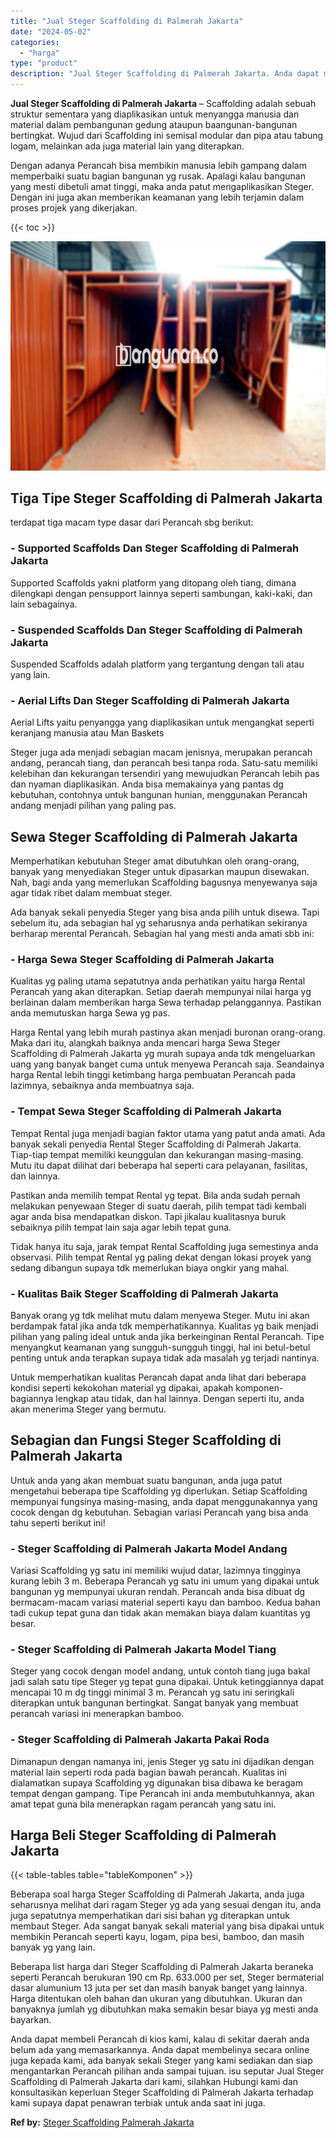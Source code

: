 ```yaml
---
title: "Jual Steger Scaffolding di Palmerah Jakarta"
date: "2024-05-02"
categories: 
  - "harga"
type: "product"
description: "Jual Steger Scaffolding di Palmerah Jakarta. Anda dapat membeli Perancah di kios kami, kalau di sekitar daerah anda belum ada yang memasarkannya. Anda dapat..."
---
```


**Jual Steger Scaffolding di Palmerah Jakarta** – Scaffolding adalah sebuah struktur sementara yang diaplikasikan untuk menyangga manusia dan material dalam pembangunan gedung ataupun baangunan-bangunan bertingkat. Wujud dari Scaffolding ini semisal modular dan pipa atau tabung logam, melainkan ada juga material lain yang diterapkan.

Dengan adanya Perancah bisa membikin manusia lebih gampang dalam memperbaiki suatu bagian bangunan yg rusak. Apalagi kalau bangunan yang mesti dibetuli amat tinggi, maka anda patut mengaplikasikan Steger. Dengan ini juga akan memberikan keamanan yang lebih terjamin dalam proses projek yang dikerjakan.

{{< toc >}}

![Jual Steger Scaffolding di Palmerah Jakarta](/images/sewa-scaffolding-steger-25.png)

## Tiga Tipe Steger Scaffolding di Palmerah Jakarta

terdapat tiga macam type dasar dari Perancah sbg berikut:

### \- Supported Scaffolds Dan Steger Scaffolding di Palmerah Jakarta

Supported Scaffolds yakni platform yang ditopang oleh tiang, dimana dilengkapi dengan pensupport lainnya seperti sambungan, kaki-kaki, dan lain sebagainya.

### \- Suspended Scaffolds Dan Steger Scaffolding di Palmerah Jakarta

Suspended Scaffolds adalah platform yang tergantung dengan tali atau yang lain.

### \- Aerial Lifts Dan Steger Scaffolding di Palmerah Jakarta

Aerial Lifts yaitu penyangga yang diaplikasikan untuk mengangkat seperti keranjang manusia atau Man Baskets

Steger juga ada menjadi sebagian macam jenisnya, merupakan perancah andang, perancah tiang, dan perancah besi tanpa roda. Satu-satu memiliki kelebihan dan kekurangan tersendiri yang mewujudkan Perancah lebih pas dan nyaman diaplikasikan. Anda bisa memakainya yang pantas dg kebutuhan, contohnya untuk bangunan hunian, menggunakan Perancah andang menjadi pilihan yang paling pas.

## Sewa Steger Scaffolding di Palmerah Jakarta

Memperhatikan kebutuhan Steger amat dibutuhkan oleh orang-orang, banyak yang menyediakan Steger untuk dipasarkan maupun disewakan. Nah, bagi anda yang memerlukan Scaffolding bagusnya menyewanya saja agar tidak ribet dalam membuat steger.

Ada banyak sekali penyedia Steger yang bisa anda pilih untuk disewa. Tapi sebelum itu, ada sebagian hal yg seharusnya anda perhatikan sekiranya berharap merental Perancah. Sebagian hal yang mesti anda amati sbb ini:

### \- Harga Sewa Steger Scaffolding di Palmerah Jakarta

Kualitas yg paling utama sepatutnya anda perhatikan yaitu harga Rental Perancah yang akan diterapkan. Setiap daerah mempunyai nilai harga yg berlainan dalam memberikan harga Sewa terhadap pelanggannya. Pastikan anda memutuskan harga Sewa yg pas.

Harga Rental yang lebih murah pastinya akan menjadi buronan orang-orang. Maka dari itu, alangkah baiknya anda mencari harga Sewa Steger Scaffolding di Palmerah Jakarta yg murah supaya anda tdk mengeluarkan uang yang banyak banget cuma untuk menyewa Perancah saja. Seandainya harga Rental lebih tinggi ketimbang harga pembuatan Perancah pada lazimnya, sebaiknya anda membuatnya saja.

### \- Tempat Sewa Steger Scaffolding di Palmerah Jakarta

Tempat Rental juga menjadi bagian faktor utama yang patut anda amati. Ada banyak sekali penyedia Rental Steger Scaffolding di Palmerah Jakarta. Tiap-tiap tempat memiliki keunggulan dan kekurangan masing-masing. Mutu itu dapat dilihat dari beberapa hal seperti cara pelayanan, fasilitas, dan lainnya.

Pastikan anda memilih tempat Rental yg tepat. Bila anda sudah pernah melakukan penyewaan Steger di suatu daerah, pilih tempat tadi kembali agar anda bisa mendapatkan diskon. Tapi jikalau kualitasnya buruk sebaiknya pilih tempat lain saja agar lebih tepat guna.

Tidak hanya itu saja, jarak tempat Rental Scaffolding juga semestinya anda observasi. Pilih tempat Rental yg paling dekat dengan lokasi proyek yang sedang dibangun supaya tdk memerlukan biaya ongkir yang mahal.

### \- Kualitas Baik Steger Scaffolding di Palmerah Jakarta

Banyak orang yg tdk melihat mutu dalam menyewa Steger. Mutu ini akan berdampak fatal jika anda tdk memperhatikannya. Kualitas yg baik menjadi pilihan yang paling ideal untuk anda jika berkeinginan Rental Perancah. Tipe menyangkut keamanan yang sungguh-sungguh tinggi, hal ini betul-betul penting untuk anda terapkan supaya tidak ada masalah yg terjadi nantinya.

Untuk memperhatikan kualitas Perancah dapat anda lihat dari beberapa kondisi seperti kekokohan material yg dipakai, apakah komponen-bagiannya lengkap atau tidak, dan hal lainnya. Dengan seperti itu, anda akan menerima Steger yang bermutu.

## Sebagian dan Fungsi Steger Scaffolding di Palmerah Jakarta

Untuk anda yang akan membuat suatu bangunan, anda juga patut mengetahui beberapa tipe Scaffolding yg diperlukan. Setiap Scaffolding mempunyai fungsinya masing-masing, anda dapat menggunakannya yang cocok dengan dg kebutuhan. Sebagian variasi Perancah yang bisa anda tahu seperti berikut ini!

### \- Steger Scaffolding di Palmerah Jakarta Model Andang

Variasi Scaffolding yg satu ini memiliki wujud datar, lazimnya tingginya kurang lebih 3 m. Beberapa Perancah yg satu ini umum yang dipakai untuk bangunan yg mempunyai ukuran rendah. Perancah anda bisa dibuat dg bermacam-macam variasi material seperti kayu dan bamboo. Kedua bahan tadi cukup tepat guna dan tidak akan memakan biaya dalam kuantitas yg besar.

### \- Steger Scaffolding di Palmerah Jakarta Model Tiang

Steger yang cocok dengan model andang, untuk contoh tiang juga bakal jadi salah satu tipe Steger yg tepat guna dipakai. Untuk ketinggiannya dapat mencapai 10 m dg tinggi minimal 3 m. Perancah yg satu ini seringkali diterapkan untuk bangunan bertingkat. Sangat banyak yang membuat perancah variasi ini menerapkan bamboo.

### \- Steger Scaffolding di Palmerah Jakarta Pakai Roda

Dimanapun dengan namanya ini, jenis Steger yg satu ini dijadikan dengan material lain seperti roda pada bagian bawah perancah. Kualitas ini dialamatkan supaya Scaffolding yg digunakan bisa dibawa ke beragam tempat dengan gampang. Tipe Perancah ini anda membutuhkannya, akan amat tepat guna bila menerapkan ragam perancah yang satu ini.

## Harga Beli Steger Scaffolding di Palmerah Jakarta

{{< table-tables table="tableKomponen" >}}

Beberapa soal harga Steger Scaffolding di Palmerah Jakarta, anda juga seharusnya melihat dari ragam Steger yg ada yang sesuai dengan itu, anda juga sepatutnya memperhatikan dari sisi bahan yg diterapkan untuk membaut Steger. Ada sangat banyak sekali material yang bisa dipakai untuk membikin Perancah seperti kayu, logam, pipa besi, bamboo, dan masih banyak yg yang lain.

Beberapa list harga dari Steger Scaffolding di Palmerah Jakarta beraneka seperti Perancah berukuran 190 cm Rp. 633.000 per set, Steger bermaterial dasar alumunium 13 juta per set dan masih banyak banget yang lainnya. Harga ditentukan oleh bahan dan ukuran yang dibutuhkan. Ukuran dan banyaknya jumlah yg dibutuhkan maka semakin besar biaya yg mesti anda bayarkan.

Anda dapat membeli Perancah di kios kami, kalau di sekitar daerah anda belum ada yang memasarkannya. Anda dapat membelinya secara online juga kepada kami, ada banyak sekali Steger yang kami sediakan dan siap mengantarkan Perancah pilihan anda sampai tujuan. isu seputar Jual Steger Scaffolding di Palmerah Jakarta dari kami, silahkan Hubungi kami dan konsultasikan keperluan Steger Scaffolding di Palmerah Jakarta terhadap kami supaya dapat penawran terbiak untuk anda saat ini juga.

**Ref by:** [Steger Scaffolding Palmerah Jakarta](https://id.wikipedia.org/wiki/Steger)
